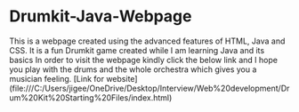 # Drumkit-Java-Webpage
This is a webpage created using the advanced features of HTML, Java and CSS. It is a fun Drumkit game created while I am learning Java and its basics 
In order to visit the webpage kindly click the below link and I hope you play with the drums and the whole orchestra which gives you a musician feeling.
 [Link for website] (file:///C:/Users/jigee/OneDrive/Desktop/Interview/Web%20development/Drum%20Kit%20Starting%20Files/index.html)
